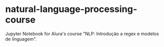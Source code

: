 # natural-language-processing-course

Jupyter Notebook for Alura's course "NLP: Introdução a regex e modelos de linguagem".
